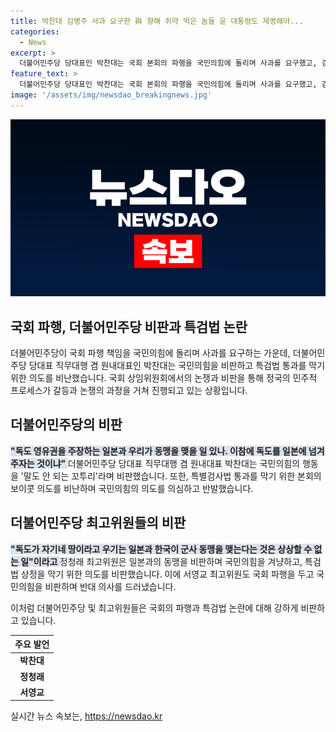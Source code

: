```yaml
---
title: 박찬대 김병주 사과 요구한 與 향해 쥐약 먹은 놈들 윤 대통령도 제명해야...
categories:
  - News
excerpt: >
  더불어민주당 당대표인 박찬대는 국회 본회의 파행을 국민의힘에 돌리며 사과를 요구했고, 김병주 의원 발언을 특검법 통과 막기 위한 명분으로 삼는다고 지적했다. 독도와 한미일 동맹 문제를 놓고 김 의원을 비판하며, 국민의힘을 규탄했다. 또한, 더불어민주당 최고위원들도 독도 문제와 군사 동맹을 비판하며 국민의힘을 겨냥했다. 서영교 최고위원은 대정부 질문을 중단시킨 행동을 규탄하며 국회선진화법 위반으로 지적했다.
feature_text: >
  더불어민주당 당대표인 박찬대는 국회 본회의 파행을 국민의힘에 돌리며 사과를 요구했고, 김병주 의원 발언을 특검법 통과 막기 위한 명분으로 삼는다고 지적했다. 독도와 한미일 동맹 문제를 놓고 김 의원을 비판하며, 국민의힘을 규탄했다. 또한, 더불어민주당 최고위원들도 독도 문제와 군사 동맹을 비판하며 국민의힘을 겨냥했다. 서영교 최고위원은 대정부 질문을 중단시킨 행동을 규탄하며 국회선진화법 위반으로 지적했다.
image: '/assets/img/newsdao_breakingnews.jpg'
---
```


<p><img src="/assets/img/newsdao_breakingnews.jpg" alt="flaretime 속보" /></p>

<h2>국회 파행, 더불어민주당 비판과 특검법 논란</h2>

<p>더불어민주당이 국회 파행 책임을 국민의힘에 돌리며 사과를 요구하는 가운데, 더불어민주당 당대표 직무대행 겸 원내대표인 박찬대는 국민의힘을 비판하고 특검법 통과를 막기 위한 의도를 비난했습니다. 국회 상임위원회에서의 논쟁과 비판을 통해 정국의 민주적 프로세스가 갈등과 논쟁의 과정을 거쳐 진행되고 있는 상황입니다.</p>

<p data-ke-size="size16"></p>

<h2>더불어민주당의 비판</h2>

<p><b><span style="background-color: #21538527;">"독도 영유권을 주장하는 일본과 우리가 동맹을 맺을 일 있나. 이참에 독도를 일본에 넘겨주자는 것이냐" </span></b>
더불어민주당 당대표 직무대행 겸 원내대표 박찬대는 국민의힘의 행동을 '말도 안 되는 꼬투리'라며 비판했습니다. 또한, 특별검사법 통과를 막기 위한 본회의 보이콧 의도를 비난하며 국민의힘의 의도를 의심하고 반발했습니다.</p>

<p data-ke-size="size16"></p>

<h2>더불어민주당 최고위원들의 비판</h2>

<p><b><span style="background-color: #21538527;">"독도가 자기네 땅이라고 우기는 일본과 한국이 군사 동맹을 맺는다는 것은 상상할 수 없는 일"이라고 </span></b>
정청래 최고위원은 일본과의 동맹을 비판하며 국민의힘을 겨냥하고, 특검법 상정을 막기 위한 의도를 비판했습니다. 이에 서영교 최고위원도 국회 파행을 두고 국민의힘을 비판하며 반대 의사를 드러냈습니다.</p>

<p>이처럼 더불어민주당 및 최고위원들은 국회의 파행과 특검법 논란에 대해 강하게 비판하고 있습니다.</p>

<p data-ke-size="size16"></p>

<table>
    <thead>
        <tr>
            <th style="text-align: center;">주요 발언</th>
        </tr>
    </thead>
    <tbody>
        <tr>
            <td style="text-align: center; height: 17px;"><b>박찬대</b></td>
        <tr>
            <td style="text-align: center; height: 17px;"><b>정청래</b></td>
        </tr>
        <tr>
            <td style="text-align: center; height: 17px;"><b>서영교</b></td>
        </tr>
    </tbody>
</table>

<p data-ke-size="size16"></p>
실시간 뉴스 속보는, <a href="https://newsdao.kr" rel="dofollow">https://newsdao.kr</a>



